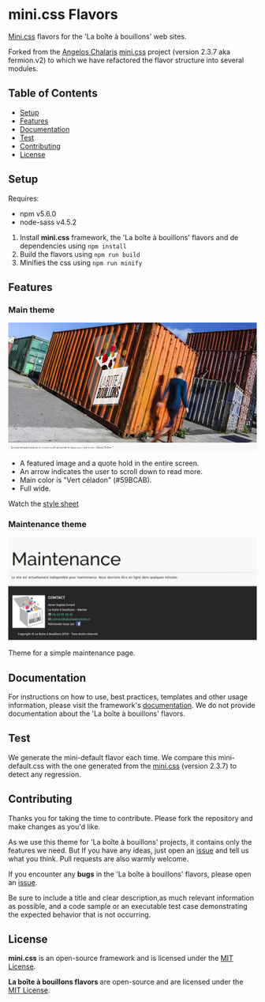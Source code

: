 # mini.css Flavors

[Mini.css](https://github.com/Chalarangelo/mini.css) flavors for the 'La boîte à bouillons' web sites.

Forked from the [Angelos Chalaris](https://github.com/Chalarangelo) [mini.css](https://github.com/Chalarangelo/mini.css) project (version 2.3.7 aka fermion.v2) to which we have refactored the flavor structure into several modules.

## Table of Contents

- [Setup](#setup)
- [Features](#features)
- [Documentation](#documentation)
- [Test](#test)
- [Contributing](#contributing)
- [License](#license)

## Setup

Requires:

- npm v5.6.0
- node-sass v4.5.2

1. Install **mini.css** framework, the 'La boîte à bouillons' flavors and de dependencies using `npm install`
2. Build the flavors using `npm run build`
3. Minifies the css using `npm run minify`

## Features

### Main theme

![Main](/docs/main.jpg)

- A featured image and a quote hold in the entire screen.
- An arrow indicates the user to scroll down to read more.
- Main color is "Vert céladon" (#59BCAB).
- Full wide.

Watch the [style sheet](/docs/style-sheet.html)

### Maintenance theme

![Maintenance](/docs/maintenance.jpg)

Theme for a simple maintenance page.

## Documentation

For instructions on how to use, best practices, templates and other usage information, please visit the framework's [documentation](https://minicss.org/docs). We do not provide documentation about the 'La boîte à bouillons' flavors.

## Test

We generate the mini-default flavor each time. We compare this mini-default.css with the one generated from the [mini.css](https://github.com/Chalarangelo/mini.css) (version 2.3.7) to detect any regression.

## Contributing

Thanks you for taking the time to contribute. Please fork the repository and make changes as you'd like.

As we use this theme for 'La boîte à bouillons' projects, it contains only the features we need. But If you have any ideas, just open an [issue](https://github.com/laboiteabouillons/mini.css/issues) and tell us what you think. Pull requests are also warmly welcome.

If you encounter any **bugs** in the 'La boîte à bouillons' flavors, please open an [issue](https://github.com/laboiteabouillons/mini.css/issues).

Be sure to include a title and clear description,as much relevant information as possible, and a code sample or an executable test case demonstrating the expected behavior that is not occurring.

## License

**mini.css** is an open-source framework and is licensed under the [MIT License](https://github.com/Chalarangelo/mini.css/blob/master/LICENSE).

**La boîte à bouillons flavors** are open-source and are licensed under the [MIT License](https://github.com/laboiteabouillons/mini.css/blob/master/LICENSE).
